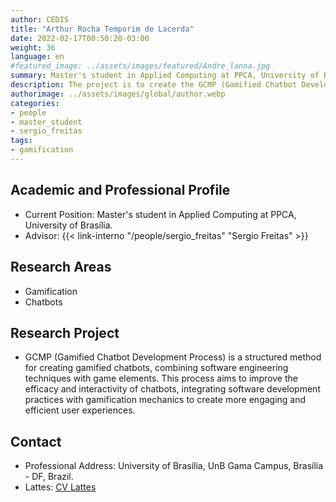 ```yaml
---
author: CEDIS
title: "Arthur Rocha Temporim de Lacerda"
date: 2022-02-17T00:50:20-03:00
weight: 36
language: en
#featured_image: ../assets/images/featured/Andre_lanna.jpg
summary: Master's student in Applied Computing at PPCA, University of Brasília.
description: The project is to create the GCMP (Gamified Chatbot Development Process), a structured method for creating gamified chatbots.
authorimage: ../assets/images/global/author.webp
categories: 
- people
- master_student
- sergio_freitas
tags: 
- gamification
---
```

## Academic and Professional Profile
- Current Position: Master's student in Applied Computing at PPCA, University of Brasília.
- Advisor: {{< link-interno "/people/sergio_freitas" "Sergio Freitas" >}}

## Research Areas
- Gamification
- Chatbots

## Research Project
- GCMP (Gamified Chatbot Development Process) is a structured method for creating gamified chatbots, combining software engineering techniques with game elements. This process aims to improve the efficacy and interactivity of chatbots, integrating software development practices with gamification mechanics to create more engaging and efficient user experiences.

## Contact
- Professional Address: University of Brasília, UnB Gama Campus, Brasília - DF, Brazil.
- Lattes: [CV Lattes](http://lattes.cnpq.br/7822013233737547)